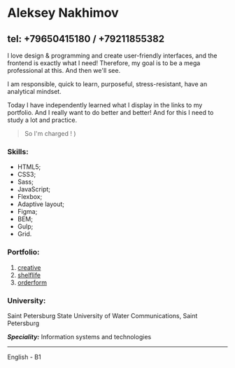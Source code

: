 # Aleksey Nakhimov
## tel: +79650415180 / +79211855382

I love design & programming and create user-friendly interfaces, and the frontend is exactly what I need!
Therefore, my goal is to be a mega professional at this. And then we'll see.

I am responsible, quick to learn, purposeful, stress-resistant, have an analytical mindset.

Today I have independently learned what I display in the links to my portfolio. And I really want to do better and better! And for this I need to study a lot and practice.
> So I'm charged ! )

### __Skills:__

* HTML5;
* CSS3;
* Sass;
* JavaScript;
* Flexbox;
* Adaptive layout;
* Figma;
* BEM;
* Gulp;
* Grid.

### __Portfolio:__
1. [creative](http://nakhimovv.h1n.ru/creative/)
2. [shelflife](http://nakhimovv.h1n.ru/shelflife/)
3. [orderform](http://nakhimovv.h1n.ru/orderform/)

### __University:__
Saint Petersburg State University of Water Communications, Saint Petersburg

_**Speciality:**_
Information systems and technologies

---
English - B1